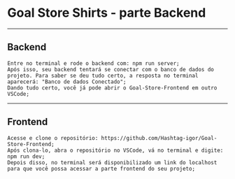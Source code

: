# Goal Store Shirts - parte Backend

___________________________________________________________________________________________________________
## Backend 

    Entre no terminal e rode o backend com: npm run server;
    Após isso, seu backend tentará se conectar com o banco de dados do projeto. Para saber se deu tudo certo, a resposta no terminal aparecerá: "Banco de dados Conectado";
    Dando tudo certo, você já pode abrir o Goal-Store-Frontend em outro VSCode; 

___________________________________________________________________________________________________________
## Frontend 

    Acesse e clone o repositório: https://github.com/Hashtag-igor/Goal-Store-Frontend;
    Após clona-lo, abra o repositório no VSCode, vá no terminal e digite: npm run dev;
    Depois disso, no terminal será disponibilizado um link do localhost para que você possa acessar a parte frontend do seu projeto;
